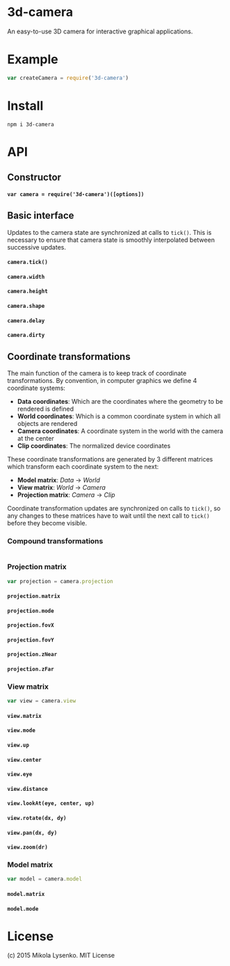 3d-camera
=========
An easy-to-use 3D camera for interactive graphical applications.

# Example

```javascript
var createCamera = require('3d-camera')

```

# Install

```
npm i 3d-camera
```

# API

## Constructor

#### `var camera = require('3d-camera')([options])`


## Basic interface

Updates to the camera state are synchronized at calls to `tick()`.  This is necessary to ensure that camera state is smoothly interpolated between successive updates.  

#### `camera.tick()`

#### `camera.width`

#### `camera.height`

#### `camera.shape`

#### `camera.delay`

#### `camera.dirty`


## Coordinate transformations

The main function of the camera is to keep track of coordinate transformations.  By convention, in computer graphics we define 4 coordinate systems:

* **Data coordinates**: Which are the coordinates where the geometry to be rendered is defined
* **World coordinates**: Which is a common coordinate system in which all objects are rendered
* **Camera coordinates**: A coordinate system in the world with the camera at the center
* **Clip coordinates**: The normalized device coordinates 

These coordinate transformations are generated by 3 different matrices which transform each coordinate system to the next:

* **Model matrix**: *Data* -> *World*
* **View matrix**: *World* -> *Camera*
* **Projection matrix**: *Camera* -> *Clip*

Coordinate transformation updates are synchronized on calls to `tick()`, so any changes to these matrices have to wait until the next call to `tick()` before they become visible.

### Compound transformations

```javascript
```

### Projection matrix

```javascript
var projection = camera.projection
```

#### `projection.matrix`

#### `projection.mode`

#### `projection.fovX`

#### `projection.fovY`

#### `projection.zNear`

#### `projection.zFar`

### View matrix

```javascript
var view = camera.view
```

#### `view.matrix`

#### `view.mode`

#### `view.up`

#### `view.center`

#### `view.eye`

#### `view.distance`

#### `view.lookAt(eye, center, up)`

#### `view.rotate(dx, dy)`

#### `view.pan(dx, dy)`

#### `view.zoom(dr)`



### Model matrix

```javascript
var model = camera.model
```

#### `model.matrix`

#### `model.mode`

# License
(c) 2015 Mikola Lysenko. MIT License